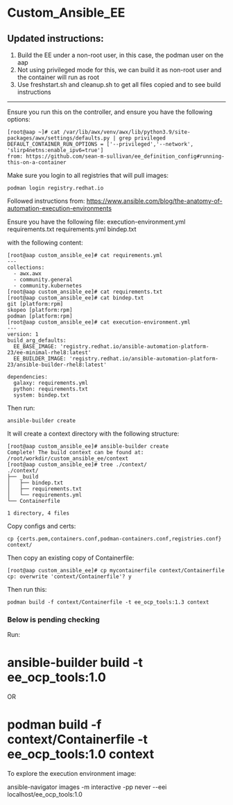 # Custom_Ansible_EE

## Updated instructions:
1. Build the EE under a non-root user, in this case, the podman user on the aap
2. Not using privileged mode for this, we can build it as non-root user and the container will run as root
3. Use freshstart.sh and cleanup.sh to get all files copied and to see build instructions

---
Ensure you run this on the controller, and ensure you have the following options:
```
[root@aap ~]# cat /var/lib/awx/venv/awx/lib/python3.9/site-packages/awx/settings/defaults.py | grep privileged
DEFAULT_CONTAINER_RUN_OPTIONS = ['--privileged','--network', 'slirp4netns:enable_ipv6=true']
from: https://github.com/sean-m-sullivan/ee_definition_config#running-this-on-a-container
```
Make sure you login to all registries that will pull images:
```
podman login registry.redhat.io
```

Followed instructions from:
https://www.ansible.com/blog/the-anatomy-of-automation-execution-environments

Ensure you have the following file:
execution-environment.yml 
requirements.txt
requirements.yml
bindep.txt

with the following content:
```
[root@aap custom_ansible_ee]# cat requirements.yml 
---
collections:
  - awx.awx
  - community.general
  - community.kubernetes
[root@aap custom_ansible_ee]# cat requirements.txt 
[root@aap custom_ansible_ee]# cat bindep.txt 
git [platform:rpm]
skopeo [platform:rpm]
podman [platform:rpm]
[root@aap custom_ansible_ee]# cat execution-environment.yml 
---
version: 1
build_arg_defaults:
  EE_BASE_IMAGE: 'registry.redhat.io/ansible-automation-platform-23/ee-minimal-rhel8:latest'
  EE_BUILDER_IMAGE: 'registry.redhat.io/ansible-automation-platform-23/ansible-builder-rhel8:latest'

dependencies:
  galaxy: requirements.yml
  python: requirements.txt
  system: bindep.txt

```
Then run:
```
ansible-builder create
```
It will create a context directory with the following structure:

```
[root@aap custom_ansible_ee]# ansible-builder create
Complete! The build context can be found at: /root/workdir/custom_ansible_ee/context
[root@aap custom_ansible_ee]# tree ./context/
./context/
├── _build
│   ├── bindep.txt
│   ├── requirements.txt
│   └── requirements.yml
└── Containerfile

1 directory, 4 files
```
Copy configs and certs:
```
cp {certs.pem,containers.conf,podman-containers.conf,registries.conf} context/
```
Then copy an existing copy of Containerfile:
```
[root@aap custom_ansible_ee]# cp mycontainerfile context/Containerfile 
cp: overwrite 'context/Containerfile'? y
```
Then run this:
```
podman build -f context/Containerfile -t ee_ocp_tools:1.3 context
```

### Below is pending checking

Run:
# ansible-builder build  -t ee_ocp_tools:1.0
OR
# podman build -f context/Containerfile -t ee_ocp_tools:1.0 context
To explore the execution environment image:

ansible-navigator images -m interactive -pp never --eei localhost/ee_ocp_tools:1.0

